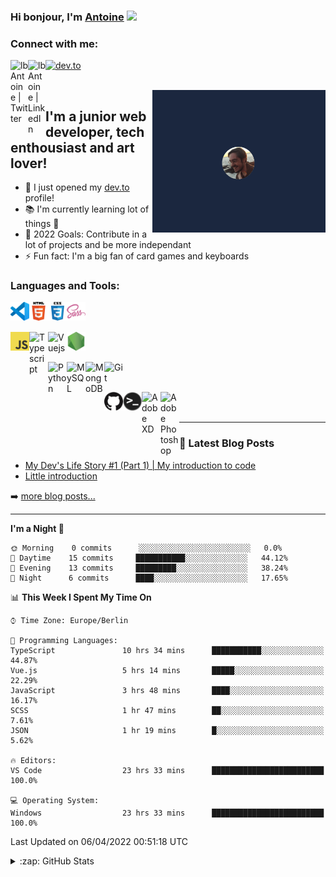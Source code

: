 ### Hi bonjour, I'm [Antoine][website] <img src="https://media.giphy.com/media/hvRJCLFzcasrR4ia7z/giphy.gif" width="25px">


### **Connect with me**:

[<img align="left" alt="lbAntoine | Twitter" width="28px" src="https://image.flaticon.com/icons/png/512/60/60580.png" />][twitter]
[<img align="left" alt="lbAntoine | LinkedIn" width="28px" src="https://cdn-icons-png.flaticon.com/512/61/61109.png" />][linkedin]
<a href="https://dev.to/tomatowizard" target="_blank"><img alt="dev.to" src="https://img.shields.io/badge/MY%20DEV.TO%20PAGE-GO-green?style=for-the-badge&logo=dev.to" /></a>

<br>

<img alt="gif" align="right" src="https://github.com/lbAntoine/lbAntoine/blob/master/exampleui.gif?raw=true" width="55%" />

## **I'm a junior web developer, tech enthousiast and art lover!**

- 🔭 I just opened my [dev.to][website] profile!
- 📚 I'm currently learning lot of things 🤣
- 🥅 2022 Goals: Contribute in a lot of projects and be more independant
- ⚡ Fun fact: I'm a big fan of card games and keyboards

### **Languages and Tools**:

<p>
  <img align="left" alt="Visual Studio Code" width="30px" src="https://raw.githubusercontent.com/github/explore/80688e429a7d4ef2fca1e82350fe8e3517d3494d/topics/visual-studio-code/visual-studio-code.png" />
  <img align="left" alt="HTML5" width="30px" src="https://raw.githubusercontent.com/github/explore/80688e429a7d4ef2fca1e82350fe8e3517d3494d/topics/html/html.png" />
  <img align="left" alt="CSS3" width="30px" src="https://raw.githubusercontent.com/github/explore/80688e429a7d4ef2fca1e82350fe8e3517d3494d/topics/css/css.png" />
  <img align="left" alt="Sass" width="30px" src="https://raw.githubusercontent.com/github/explore/80688e429a7d4ef2fca1e82350fe8e3517d3494d/topics/sass/sass.png" />
</p>

<br>
<br>

<p>
  <img align="left" alt="JavaScript" width="30px" src="https://raw.githubusercontent.com/github/explore/80688e429a7d4ef2fca1e82350fe8e3517d3494d/topics/javascript/javascript.png" />
  <img align="left" alt="Typescript" width="30px" src="https://upload.wikimedia.org/wikipedia/commons/thumb/4/4c/Typescript_logo_2020.svg/2048px-Typescript_logo_2020.svg.png" />
  <img align="left" alt="Vuejs" width="30px" src="https://upload.wikimedia.org/wikipedia/commons/thumb/9/95/Vue.js_Logo_2.svg/langfr-220px-Vue.js_Logo_2.svg.png" />
  <img align="left" alt="Node.js" width="30px" src="https://raw.githubusercontent.com/github/explore/80688e429a7d4ef2fca1e82350fe8e3517d3494d/topics/nodejs/nodejs.png" />
</p>

<br>
<br>

<p>
  <img align="left" alt="Python" width="30px" src="https://cdn.icon-icons.com/icons2/112/PNG/512/python_18894.png" />
  <img align="left" alt="MySQL" width="30px" src="https://upload.wikimedia.org/wikipedia/fr/thumb/6/62/MySQL.svg/1200px-MySQL.svg.png" />
  <img align="left" alt="MongoDB" width="30px" src="https://img.icons8.com/color/452/mongodb.png" />
  <img align="left" alt="Git" width="30px" src="https://iconape.com/wp-content/png_logo_vector/git-icon.png" />
</p>

<br>
<br>

<p>
  <img align="left" alt="GitHub" width="30px" src="https://raw.githubusercontent.com/github/explore/78df643247d429f6cc873026c0622819ad797942/topics/github/github.png" />
  <img align="left" alt="Terminal" width="30px" src="https://raw.githubusercontent.com/github/explore/80688e429a7d4ef2fca1e82350fe8e3517d3494d/topics/terminal/terminal.png" />
  <img align="left" alt="Adobe XD" width="30px" src="https://upload.wikimedia.org/wikipedia/commons/thumb/c/c2/Adobe_XD_CC_icon.svg/2101px-Adobe_XD_CC_icon.svg.png" />
  <img align="left" alt="Adobe Photoshop" width="30px" src="https://upload.wikimedia.org/wikipedia/commons/thumb/a/af/Adobe_Photoshop_CC_icon.svg/1200px-Adobe_Photoshop_CC_icon.svg.png" />
</p>


<br>
<br>

---

### 📕 Latest Blog Posts

<!-- BLOG-POST-LIST:START -->
- [My Dev&#39;s Life Story #1 &lpar;Part 1&rpar; | My introduction to code](https://dev.to/tomatowizard/my-devs-life-story-1-part-1-my-introduction-to-code-gf7)
- [Little introduction](https://dev.to/tomatowizard/little-introduction-2909)
<!-- BLOG-POST-LIST:END -->

➡️ [more blog posts...](website)

---
  <!--START_SECTION:waka-->
**I'm a Night 🦉** 

```text
🌞 Morning    0 commits      ░░░░░░░░░░░░░░░░░░░░░░░░░   0.0% 
🌆 Daytime    15 commits     ███████████░░░░░░░░░░░░░░   44.12% 
🌃 Evening    13 commits     █████████░░░░░░░░░░░░░░░░   38.24% 
🌙 Night      6 commits      ████░░░░░░░░░░░░░░░░░░░░░   17.65%

```


📊 **This Week I Spent My Time On** 

```text
⌚︎ Time Zone: Europe/Berlin

💬 Programming Languages: 
TypeScript               10 hrs 34 mins      ███████████░░░░░░░░░░░░░░   44.87% 
Vue.js                   5 hrs 14 mins       █████░░░░░░░░░░░░░░░░░░░░   22.29% 
JavaScript               3 hrs 48 mins       ████░░░░░░░░░░░░░░░░░░░░░   16.17% 
SCSS                     1 hr 47 mins        ██░░░░░░░░░░░░░░░░░░░░░░░   7.61% 
JSON                     1 hr 19 mins        █░░░░░░░░░░░░░░░░░░░░░░░░   5.62%

🔥 Editors: 
VS Code                  23 hrs 33 mins      █████████████████████████   100.0%

💻 Operating System: 
Windows                  23 hrs 33 mins      █████████████████████████   100.0%

```


 Last Updated on 06/04/2022 00:51:18 UTC
<!--END_SECTION:waka-->

</details>

<details>
  <summary>:zap: GitHub Stats</summary>

  <img align="left" width="350px" height="100%" src="https://github-readme-stats.vercel.app/api?username=lbAntoine&count_private=true&show_icons=true&theme=tokyonight&hide_border=true" alt="lbantoine" />
  <img align="right" width="340px" src="https://github-readme-stats.vercel.app/api/top-langs?username=lbantoine&show_icons=true&locale=en&layout=compact&theme=tokyonight&hide_border=true" alt="lbantoine" />

</details>

[website]: https://dev.to/tomatowizard
[twitter]: https://twitter.com/tomato_wizard
[linkedin]: https://www.linkedin.com/in/antoine-le-bras/
[github]: https://github.com/lbAntoine


<!-- [instagram]:

Hi bonjour, I'm Antoine (aka tomatoWizard) 👋 I'm a french junior developer! I got on the developer train in 2021, so that makes me still very new. I'm going to try to post regularly about my journey, learning how to become a better developer. Don't hesitate to come by and say hi 😊 -->